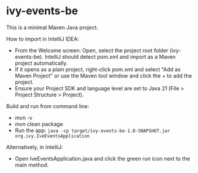 # ivy-events-be

This is a minimal Maven Java project.

How to import in IntelliJ IDEA:
- From the Welcome screen: Open, select the project root folder (ivy-events-be). IntelliJ should detect pom.xml and import as a Maven project automatically.
- If it opens as a plain project, right-click pom.xml and select "Add as Maven Project" or use the Maven tool window and click the + to add the project.
- Ensure your Project SDK and language level are set to Java 21 (File > Project Structure > Project).

Build and run from command line:
- mvn -v
- mvn clean package
- Run the app: `java -cp target/ivy-events-be-1.0-SNAPSHOT.jar org.ivy.IveEventsApplication`

Alternatively, in IntelliJ:
- Open IveEventsApplication.java and click the green run icon next to the main method.